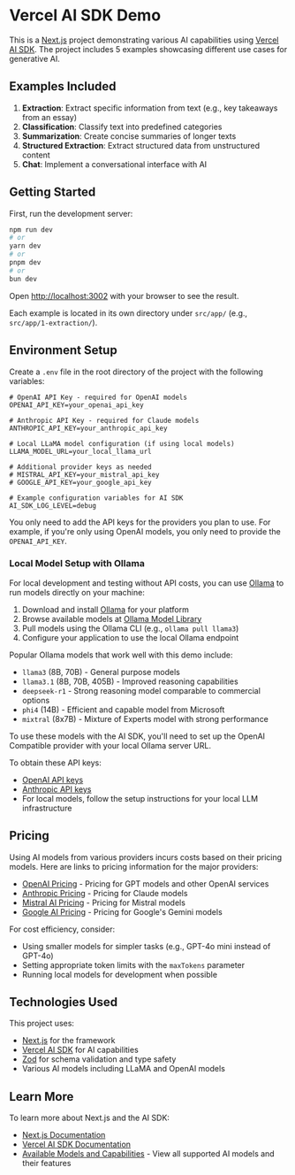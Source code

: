 # Vercel AI SDK Demo

This is a [Next.js](https://nextjs.org) project demonstrating various AI capabilities using [Vercel AI SDK](https://sdk.vercel.ai/). The project includes 5 examples showcasing different use cases for generative AI.

## Examples Included

1. **Extraction**: Extract specific information from text (e.g., key takeaways from an essay)
2. **Classification**: Classify text into predefined categories
3. **Summarization**: Create concise summaries of longer texts
4. **Structured Extraction**: Extract structured data from unstructured content
5. **Chat**: Implement a conversational interface with AI

## Getting Started

First, run the development server:

```bash
npm run dev
# or
yarn dev
# or
pnpm dev
# or
bun dev
```

Open [http://localhost:3002](http://localhost:3002) with your browser to see the result.

Each example is located in its own directory under `src/app/` (e.g., `src/app/1-extraction/`).

## Environment Setup

Create a `.env` file in the root directory of the project with the following variables:

```
# OpenAI API Key - required for OpenAI models
OPENAI_API_KEY=your_openai_api_key

# Anthropic API Key - required for Claude models
ANTHROPIC_API_KEY=your_anthropic_api_key

# Local LLaMA model configuration (if using local models)
LLAMA_MODEL_URL=your_local_llama_url

# Additional provider keys as needed
# MISTRAL_API_KEY=your_mistral_api_key
# GOOGLE_API_KEY=your_google_api_key

# Example configuration variables for AI SDK
AI_SDK_LOG_LEVEL=debug
```

You only need to add the API keys for the providers you plan to use. For example, if you're only using OpenAI models, you only need to provide the `OPENAI_API_KEY`.

### Local Model Setup with Ollama

For local development and testing without API costs, you can use [Ollama](https://ollama.com) to run models directly on your machine:

1. Download and install [Ollama](https://ollama.com) for your platform
2. Browse available models at [Ollama Model Library](https://ollama.com/search)
3. Pull models using the Ollama CLI (e.g., `ollama pull llama3`)
4. Configure your application to use the local Ollama endpoint

Popular Ollama models that work well with this demo include:

- `llama3` (8B, 70B) - General purpose models
- `llama3.1` (8B, 70B, 405B) - Improved reasoning capabilities
- `deepseek-r1` - Strong reasoning model comparable to commercial options
- `phi4` (14B) - Efficient and capable model from Microsoft
- `mixtral` (8x7B) - Mixture of Experts model with strong performance

To use these models with the AI SDK, you'll need to set up the OpenAI Compatible provider with your local Ollama server URL.

To obtain these API keys:

- [OpenAI API keys](https://platform.openai.com/account/api-keys)
- [Anthropic API keys](https://console.anthropic.com/account/keys)
- For local models, follow the setup instructions for your local LLM infrastructure

## Pricing

Using AI models from various providers incurs costs based on their pricing models. Here are links to pricing information for the major providers:

- [OpenAI Pricing](https://platform.openai.com/docs/pricing) - Pricing for GPT models and other OpenAI services
- [Anthropic Pricing](https://www.anthropic.com/api/pricing) - Pricing for Claude models
- [Mistral AI Pricing](https://mistral.ai/pricing/) - Pricing for Mistral models
- [Google AI Pricing](https://ai.google.dev/pricing) - Pricing for Google's Gemini models

For cost efficiency, consider:

- Using smaller models for simpler tasks (e.g., GPT-4o mini instead of GPT-4o)
- Setting appropriate token limits with the `maxTokens` parameter
- Running local models for development when possible

## Technologies Used

This project uses:

- [Next.js](https://nextjs.org/) for the framework
- [Vercel AI SDK](https://sdk.vercel.ai/) for AI capabilities
- [Zod](https://zod.dev/) for schema validation and type safety
- Various AI models including LLaMA and OpenAI models

## Learn More

To learn more about Next.js and the AI SDK:

- [Next.js Documentation](https://nextjs.org/docs)
- [Vercel AI SDK Documentation](https://sdk.vercel.ai/docs/introduction)
- [Available Models and Capabilities](https://sdk.vercel.ai/docs/foundations/providers-and-models#model-capabilities) - View all supported AI models and their features
